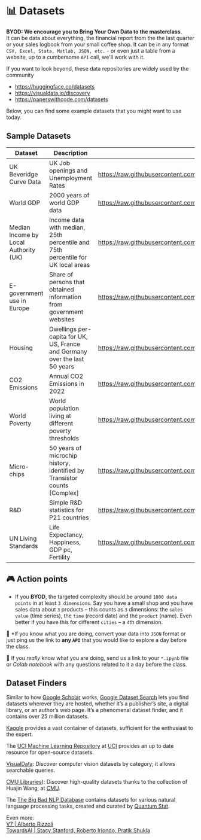 # 📊 Datasets
**BYOD: We encourage you to Bring Your Own Data to the masterclass**.   
It can be data about everything, the financial report from the the last quarter or your sales logbook from your small coffee shop. It can be in any format `CSV, Excel, Stata, Matlab, JSON, etc.`  - or even just a table from a website, up to a cumbersome `API` call, we'll work with it.

If you want to look beyond, these data repositories are widely used by the community  
- https://huggingface.co/datasets  
- https://visualdata.io/discovery  
- https://paperswithcode.com/datasets  

Below, you can find some example datasets that you might want to use today.

## Sample Datasets

| Dataset | Description | Raw URL | Source |
| ---- | ---- | ---- | ---- |
| UK Beveridge Curve Data | UK Job openings and Unemployment Rates | https://raw.githubusercontent.com/EconomicsObservatory/courses/main/data/datasets/simple/uk_job_openings_unemp.csv | ONS |
| World GDP | 2000 years of world GDP data | https://raw.githubusercontent.com/EconomicsObservatory/courses/main/data/datasets/simple/Longrun_GDP.csv | [OWID](https://ourworldindata.org/grapher/global-gdp-over-the-long-run) |
| Median Income by Local Authority (UK) | Income data with median, 25th percentile and 75th percentile for UK local areas | https://raw.githubusercontent.com/EconomicsObservatory/courses/main/data/datasets/simple/dwellings_per_capita_timeseries.csv | [ONS](https://www.ons.gov.uk/employmentandlabourmarket/peopleinwork/earningsandworkinghours/datasets/placeofresidencebylocalauthorityashetable8) |
| E-government use in Europe | Share of persons that obtained information from government websites | https://raw.githubusercontent.com/EconomicsObservatory/courses/main/data/datasets/simple/egovernment_use_in_europe.csv | [Eurostat](https://ec.europa.eu/eurostat/web/products-eurostat-news/-/edn-20200307-1) |
| Housing | Dwellings per-capita for UK, US, France and Germany over the last 50 years | https://raw.githubusercontent.com/EconomicsObservatory/courses/main/data/datasets/simple/dwellings_per_capita_timeseries.csv | [PublicHouse](https://github.com/jgleeson/PublicHouse) |
| CO2 Emissions | Annual CO2 Emissions in 2022 | https://raw.githubusercontent.com/EconomicsObservatory/courses/main/data/datasets/advanced/owid_co2_2022.csv | [OWID](https://ourworldindata.org/co2-emissions) |
| World Poverty | World population living at different poverty thresholds | https://raw.githubusercontent.com/EconomicsObservatory/courses/main/data/datasets/advanced/OWID_world_poverty_panel.csv | [OWID](https://ourworldindata.org/grapher/distribution-of-population-between-different-poverty-thresholds-historical) |
| Micro-chips | 50 years of microchip history, identified by Transistor counts [Complex] | https://raw.githubusercontent.com/EconomicsObservatory/courses/main/data/datasets/advanced/50_years_of_chips.csv | [Wikipedia](https://en.wikipedia.org/wiki/Transistor_count) |
| R&D | Simple R&D statistics for P21 countries | https://raw.githubusercontent.com/EconomicsObservatory/courses/main/data/datasets/simple/wb_r_and_d.csv | [WorldBank](https://data.worldbank.org/indicator/GB.XPD.RSDV.GD.ZS) |
| UN Living Standards | Life Expectancy, Happiness, GDP pc, Fertility  | https://raw.githubusercontent.com/EconomicsObservatory/courses/main/datasets/simple/UN_living_standards.csv | UN |




## 🎮 Action points

- If you **BYOD**, the	targeted complexity should be around `1000 data points` in at least `3 dimensions`. Say you have a small shop and you have sales data about `3` products – this counts as `3` dimensions: the `sales value` (time series), the `time` (record date) and the `product` (name). Even better if you have this for different `cities` – a `4`th dimension.

🐘 *If you know what you are doing, convert your data into `JSON` format or just ping us the link to **any `API`** that you would like to explore a day before the class.  

🦏 If you *really* know what you are doing, send us a link to your `*.ipynb` file or *Colab notebook* with any questions related to it a day before the class.

## Dataset Finders
 
Similar to how [Google Scholar](https://scholar.google.com/) works, [Google Dataset Search](https://toolbox.google.com/datasetsearch) lets you find datasets wherever they are hosted, whether it’s a publisher’s site, a digital library, or an author’s web page. It’s a phenomenal dataset finder, and it contains over 25 million datasets.

[Kaggle](https://www.kaggle.com/) provides a vast container of datasets, sufficient for the enthusiast to the expert.

The [UCI Machine Learning Repository](https://archive.ics.uci.edu/) at [UCI](https://www.uci.edu/) provides an up to date resource for open-source datasets.

[VisualData](https://www.visualdata.io/): Discover computer vision datasets by category; it allows searchable queries.

[CMU Libraries](https://guides.library.cmu.edu/machine-learning/datasets
)): Discover high-quality datasets thanks to the collection of Huajin Wang, at [CMU](https://www.cmu.edu/).

The [The Big Bad NLP Database](https://datasets.quantumstat.com/) contains datasets for various natural language processing tasks, created and curated by [Quantum Stat](https://quantumstat.com/).

Even more:  
[V7 | Alberto Rizzoli](https://www.v7labs.com/blog/best-free-datasets-for-machine-learning)  
[TowardsAI | Stacy Stanford, Roberto Iriondo, Pratik Shukla](https://pub.towardsai.net/best-datasets-for-machine-learning-data-science-computer-vision-nlp-ai-c9541058cf4f)  